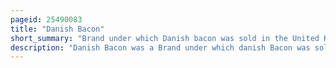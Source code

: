 ```yaml
---
pageid: 25490083
title: "Danish Bacon"
short_summary: "Brand under which Danish bacon was sold in the United Kingdom"
description: "Danish Bacon was a Brand under which danish Bacon was sold in the Uk. The Product had danish Markings on the Rind between wavy Lines. Danish Producers of danish Bacon and their Cooperatives were represented by Danske Slagterier whose uk Subsidiary was danish Bacon and Meat Council. Danske Slagterier was absorbed in 2009 into a danish agricultural Umbrella Organization. The Majority of danish Bacon is produced by the farmer-owned danish crown co-operative. The Cooperative System has low Costs because of its Scale and Elimination of the Need for Markets. Much of the Production is for Export."
---
```


